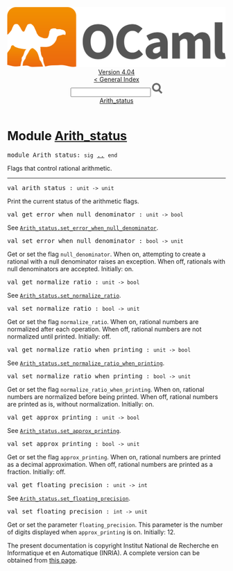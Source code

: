 <!-- ((! set title API !)) ((! set documentation !)) ((! set api !)) ((! set nobreadcrumb !)) -->
<div class="api"><header><nav class="toc brand"><a class="brand" href="https://ocaml.org/"><img src="colour-logo-gray.svg" class="svg" alt="OCaml"></a></nav><nav class="toc"><div class="toc_version"><a href="/docs" id="version-select">Version 4.04</a></div><a href="index.html">&lt; General Index</a><div class="api_search"><input type="text" name="apisearch" id="api_search" oninput="mySearch(false);" onkeypress="this.oninput();" onclick="this.oninput();" onpaste="this.oninput();">
<img src="search_icon.svg" alt="Search" class="svg" onclick="mySearch(false)"></div>
<div id="search_results"></div><div class="toc_title"><a href="#top">Arith_status</a></div><ul></ul></nav></header>

<h1>Module <a href="type_Arith_status.html">Arith_status</a></h1>

<pre><span class="keyword">module</span> Arith_status: <code class="code"><span class="keyword">sig</span></code> <a href="Arith_status.html">..</a> <code class="code"><span class="keyword">end</span></code></pre><div class="info module top">
Flags that control rational arithmetic.<br>
</div>
<hr width="100%">

<pre><span id="VALarith_status"><span class="keyword">val</span> arith_status</span> : <code class="type">unit -&gt; unit</code></pre><div class="info ">
Print the current status of the arithmetic flags.<br>
</div>

<pre><span id="VALget_error_when_null_denominator"><span class="keyword">val</span> get_error_when_null_denominator</span> : <code class="type">unit -&gt; bool</code></pre><div class="info ">
See <a href="Arith_status.html#VALset_error_when_null_denominator"><code class="code"><span class="constructor">Arith_status</span>.set_error_when_null_denominator</code></a>.<br>
</div>

<pre><span id="VALset_error_when_null_denominator"><span class="keyword">val</span> set_error_when_null_denominator</span> : <code class="type">bool -&gt; unit</code></pre><div class="info ">
Get or set the flag <code class="code">null_denominator</code>. When on, attempting to
           create a rational with a null denominator raises an exception.
           When off, rationals with null denominators are accepted.
           Initially: on.<br>
</div>

<pre><span id="VALget_normalize_ratio"><span class="keyword">val</span> get_normalize_ratio</span> : <code class="type">unit -&gt; bool</code></pre><div class="info ">
See <a href="Arith_status.html#VALset_normalize_ratio"><code class="code"><span class="constructor">Arith_status</span>.set_normalize_ratio</code></a>.<br>
</div>

<pre><span id="VALset_normalize_ratio"><span class="keyword">val</span> set_normalize_ratio</span> : <code class="type">bool -&gt; unit</code></pre><div class="info ">
Get or set the flag <code class="code">normalize_ratio</code>. When on, rational
           numbers are normalized after each operation. When off,
           rational numbers are not normalized until printed.
           Initially: off.<br>
</div>

<pre><span id="VALget_normalize_ratio_when_printing"><span class="keyword">val</span> get_normalize_ratio_when_printing</span> : <code class="type">unit -&gt; bool</code></pre><div class="info ">
See <a href="Arith_status.html#VALset_normalize_ratio_when_printing"><code class="code"><span class="constructor">Arith_status</span>.set_normalize_ratio_when_printing</code></a>.<br>
</div>

<pre><span id="VALset_normalize_ratio_when_printing"><span class="keyword">val</span> set_normalize_ratio_when_printing</span> : <code class="type">bool -&gt; unit</code></pre><div class="info ">
Get or set the flag <code class="code">normalize_ratio_when_printing</code>.
           When on, rational numbers are normalized before being printed.
           When off, rational numbers are printed as is, without normalization.
           Initially: on.<br>
</div>

<pre><span id="VALget_approx_printing"><span class="keyword">val</span> get_approx_printing</span> : <code class="type">unit -&gt; bool</code></pre><div class="info ">
See <a href="Arith_status.html#VALset_approx_printing"><code class="code"><span class="constructor">Arith_status</span>.set_approx_printing</code></a>.<br>
</div>

<pre><span id="VALset_approx_printing"><span class="keyword">val</span> set_approx_printing</span> : <code class="type">bool -&gt; unit</code></pre><div class="info ">
Get or set the flag <code class="code">approx_printing</code>.
           When on, rational numbers are printed as a decimal approximation.
           When off, rational numbers are printed as a fraction.
           Initially: off.<br>
</div>

<pre><span id="VALget_floating_precision"><span class="keyword">val</span> get_floating_precision</span> : <code class="type">unit -&gt; int</code></pre><div class="info ">
See <a href="Arith_status.html#VALset_floating_precision"><code class="code"><span class="constructor">Arith_status</span>.set_floating_precision</code></a>.<br>
</div>

<pre><span id="VALset_floating_precision"><span class="keyword">val</span> set_floating_precision</span> : <code class="type">int -&gt; unit</code></pre><div class="info ">
Get or set the parameter <code class="code">floating_precision</code>.
           This parameter is the number of digits displayed when
           <code class="code">approx_printing</code> is on.
           Initially: 12.<br>
</div>
<div class="copyright">The present documentation is copyright Institut National de Recherche en Informatique et en Automatique (INRIA). A complete version can be obtained from <a href="http://caml.inria.fr/pub/docs/manual-ocaml/">this page</a>.</div></div>
